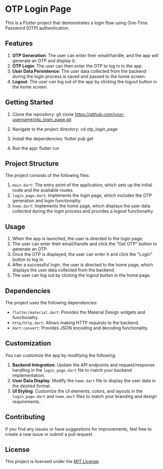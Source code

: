 # OTP Login Page

This is a Flutter project that demonstrates a login flow using One-Time Password (OTP) authentication.

## Features

1. **OTP Generation**: The user can enter their email/handle, and the app will generate an OTP and display it.
2. **OTP Login**: The user can then enter the OTP to log in to the app.
3. **User Data Persistence**: The user data collected from the backend during the login process is saved and passed to the home screen.
4. **Logout**: The user can log out of the app by clicking the logout button in the home screen.

## Getting Started

1. Clone the repository:
git clone https://github.com/your-username/otp_login_page.git

2. Navigate to the project directory:
     cd otp_login_page

3. Install the dependencies:
     flutter pub get

4. Run the app:
   flutter run


## Project Structure

The project consists of the following files:

1. `main.dart`: The entry point of the application, which sets up the initial route and the available routes.
2. `login_page.dart`: Implements the login page, which includes the OTP generation and login functionality.
3. `home.dart`: Implements the home page, which displays the user data collected during the login process and provides a logout functionality.

## Usage

1. When the app is launched, the user is directed to the login page.
2. The user can enter their email/handle and click the "Get OTP" button to generate an OTP.
3. Once the OTP is displayed, the user can enter it and click the "Login" button to log in.
4. After a successful login, the user is directed to the home page, which displays the user data collected from the backend.
5. The user can log out by clicking the logout button in the home page.

## Dependencies

The project uses the following dependencies:

- `flutter/material.dart`: Provides the Material Design widgets and functionality.
- `http/http.dart`: Allows making HTTP requests to the backend.
- `dart:convert`: Provides JSON encoding and decoding functionality.

## Customization

You can customize the app by modifying the following:

1. **Backend Integration**: Update the API endpoints and request/response handling in the `login_page.dart` file to match your backend implementation.
2. **User Data Display**: Modify the `home.dart` file to display the user data in the desired format.
3. **UI Styling**: Customize the UI elements, colors, and layouts in the `login_page.dart` and `home.dart` files to match your branding and design requirements.

## Contributing

If you find any issues or have suggestions for improvements, feel free to create a new issue or submit a pull request.

## License

This project is licensed under the [MIT License](LICENSE).